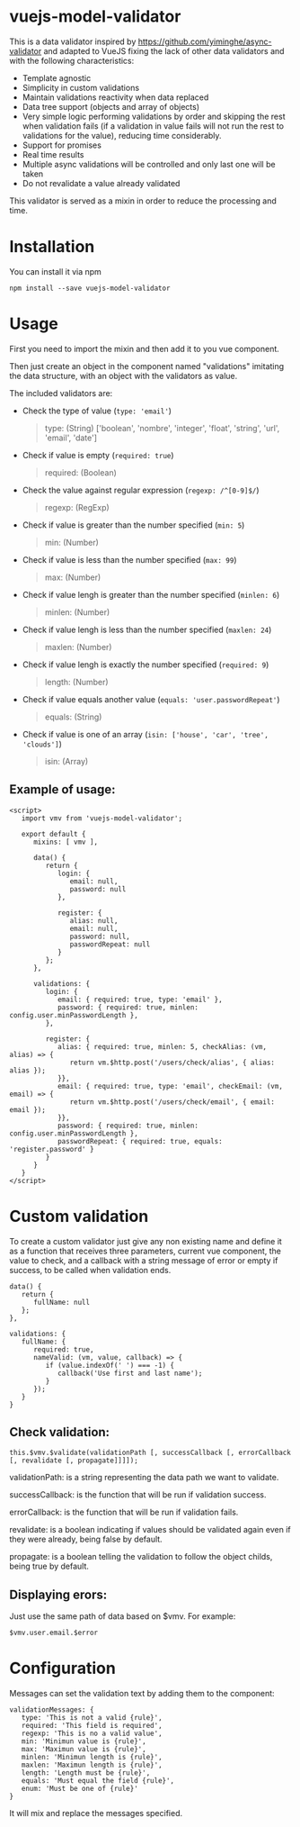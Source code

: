 # vuejs-model-validator

This is a data validator inspired by https://github.com/yiminghe/async-validator and adapted to VueJS fixing the lack of other data validators and with the following characteristics:
* Template agnostic
* Simplicity in custom validations
* Maintain validations reactivity when data replaced
* Data tree support (objects and array of objects)
* Very simple logic performing validations by order and skipping the rest when validation fails (if a validation in value fails will not run the rest to validations for the value), reducing time considerably.
* Support for promises
* Real time results
* Multiple async validations will be controlled and only last one will be taken
* Do not revalidate a value already validated

This validator is served as a mixin in order to reduce the processing and time.

# Installation
You can install it via npm
```
npm install --save vuejs-model-validator
```

# Usage
First you need to import the mixin and then add it to you vue component.

Then just create an object in the component named "validations" imitating the data structure, with an object with the validators as value.

The included validators are:

* Check the type of value (`type: 'email'`)

  > type: (String) ['boolean', 'nombre', 'integer', 'float', 'string', 'url', 'email', 'date']

* Check if value is empty (`required: true`)

  > required: (Boolean)

* Check the value against regular expression (`regexp: /^[0-9]$/`)

  > regexp: (RegExp)

* Check if value is greater than the number specified (`min: 5`)

  > min: (Number)

* Check if value is less than the number specified (`max: 99`)

  > max: (Number)

* Check if value lengh is greater than the number specified (`minlen: 6`)

  > minlen: (Number)

* Check if value lengh is less than the number specified (`maxlen: 24`)

  > maxlen: (Number)

* Check if value lengh is exactly the number specified (`required: 9`)

  > length: (Number)

* Check if value equals another value (`equals: 'user.passwordRepeat'`)

  > equals: (String)

* Check if value is one of an array (`isin: ['house', 'car', 'tree', 'clouds']`)

  > isin: (Array)

## Example of usage:
```
<script>
   import vmv from 'vuejs-model-validator';

   export default {
      mixins: [ vmv ],

      data() {
         return {
            login: {
               email: null,
               password: null
            },

            register: {
               alias: null,
               email: null,
               password: null,
               passwordRepeat: null
            }
         };
      },

      validations: {
         login: {
            email: { required: true, type: 'email' },
            password: { required: true, minlen: config.user.minPasswordLength },
         },

         register: {
            alias: { required: true, minlen: 5, checkAlias: (vm, alias) => {
               return vm.$http.post('/users/check/alias', { alias: alias });
            }},
            email: { required: true, type: 'email', checkEmail: (vm, email) => {
               return vm.$http.post('/users/check/email', { email: email });
            }},
            password: { required: true, minlen: config.user.minPasswordLength },
            passwordRepeat: { required: true, equals: 'register.password' }
         }
      }
   }
</script>
```

# Custom validation
To create a custom validator just give any non existing name and define it as a function that receives three parameters, current vue component, the value to check, and a callback with a string message of error or empty if success, to be called when validation ends.

```
data() {
   return {
      fullName: null
   };
},

validations: {
   fullName: {
      required: true,
      nameValid: (vm, value, callback) => {
         if (value.indexOf(' ') === -1) {
            callback('Use first and last name');
         }
      });
   }
}
```

## Check validation:
```
this.$vmv.$validate(validationPath [, successCallback [, errorCallback [, revalidate [, propagate]]]]);
```

validationPath: is a string representing the data path we want to validate.

successCallback: is the function that will be run if validation success.

errorCallback: is the function that will be run if validation fails.

revalidate: is a boolean indicating if values should be validated again even if they were already, being false by default.

propagate: is a boolean telling the validation to follow the object childs, being true by default.


## Displaying erors:
Just use the same path of data based on $vmv. For example:
```
$vmv.user.email.$error
```

# Configuration
Messages can set the validation text by adding them to the component:
```
validationMessages: {
   type: 'This is not a valid {rule}',
   required: 'This field is required',
   regexp: 'This is no a valid value',
   min: 'Minimun value is {rule}',
   max: 'Maximun value is {rule}',
   minlen: 'Minimun length is {rule}',
   maxlen: 'Maximun length is {rule}',
   length: 'Length must be {rule}',
   equals: 'Must equal the field {rule}',
   enum: 'Must be one of {rule}'
}
```
It will mix and replace the messages specified.
